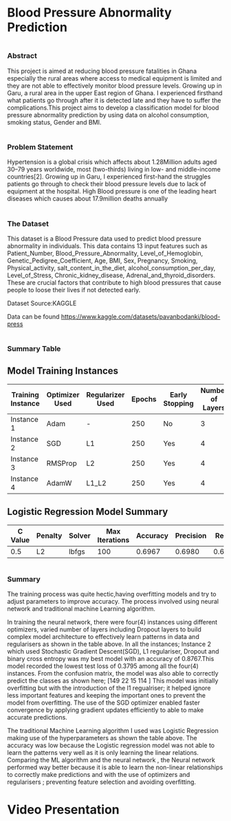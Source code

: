 # Blood Pressure Abnormality Prediction

# <h3>Abstract</h3>
This project  is aimed at reducing blood pressure fatalities in Ghana especially the  rural areas where access to medical equipment is limited and they are not able to effectively monitor blood pressure levels. Growing up in Garu, a rural area in the upper East region of Ghana. I experienced firsthand what patients go through after it is detected late and they have to suffer the complications.This project aims to develop a classification model for  blood pressure abnormality prediction  by using data on alcohol consumption, smoking status, Gender and BMI. <br>

# <h3>Problem Statement</h3>
Hypertension is a global crisis which affects about 1.28Million adults aged 30–79 years worldwide, most (two-thirds) living in low- and middle-income countries[2]. Growing up in Garu, I experienced  first-hand the struggles patients go through to check their blood pressure levels due to lack of equipment at the hospital. High Blood pressure is one of the leading heart diseases which causes about 17.9million deaths annually

# <h3>The Dataset</h3>
This dataset is a Blood Pressure data used to predict blood pressure abnormality in individuals. This data contains 13 input features such as
     Patient_Number, Blood_Pressure_Abnormality, Level_of_Hemoglobin,
       Genetic_Pedigree_Coefficient, Age, BMI, Sex, Pregnancy,
       Smoking, Physical_activity, salt_content_in_the_diet,
       alcohol_consumption_per_day, Level_of_Stress,
       Chronic_kidney_disease, Adrenal_and_thyroid_disorders.
 These are crucial factors that contribute to high blood pressures that cause people to loose their lives if not detected early.

Dataset Source:KAGGLE 

Data can be found https://www.kaggle.com/datasets/pavanbodanki/blood-press

# <h3>Summary Table</h3>

## Model Training Instances

| Training Instance | Optimizer Used | Regularizer Used | Epochs | Early Stopping | Number of Layers | Learning Rate | Dropout | Accuracy | F1 Score | Recall | Precision |
|------------------|---------------|----------------|--------|---------------|----------------|--------------|---------|---------|---------|--------|-----------|
| Instance 1      | Adam          | -              | 250    | No             | 3              | 0.0001      | 0.35     | 0.8167  | 0.8161  | 0.8166 | 0.8161    |
| Instance 2      | SGD           | L1             | 250    | Yes            | 4              | 0.001       | 0.3      | 0.8767  | 0.8770  | 0.8767 | 0.8783    |
| Instance 3      | RMSProp       | L2             | 250    | Yes            | 4              | 0.0001      | 0.3      | 0.8233  | 0.8242  | 0.8233 | 0.8317    |
| Instance 4      | AdamW         | L1_L2          | 250    | Yes            | 4              | 0.0005      | 0.3      | 0.8733  | 0.8736  | 0.8733 | 0.8741    |

## Logistic Regression Model Summary

| C Value | Penalty | Solver  | Max Iterations | Accuracy | Precision | Recall | F1 Score |
|---------|---------|---------|---------------|----------|-----------|--------|----------|
| 0.5     | L2      | lbfgs   | 100           | 0.6967   | 0.6980    | 0.6967 | 0.7018   |

# <h3>Summary</h3>
The training process was quite hectic,having overfitting models and try to adjust parameters to improve accuracy. The process involved using neural network and traditional machine Learning algorithm.

In training the neural network, there were four(4) instances using different optimizers, varied number of layers including Dropout layers  to build complex model architecture to effectively learn patterns in data and regularisers as shown in the table above. In all the instances; Instance 2 which used Stochastic Gradient Descent(SGD), L1 regulariser, Dropout and binary cross entropy was my  best model with an accuracy of 0.8767.This model recorded the lowest test loss of 0.3795 among all the four(4) instances. From the confusion matrix, the model was also able to correctly predict the classes  as shown here; [149  22   15   114 ] This model was initially overfitting but with the introduction of the l1 regualriser; it helped ignore less important features and keeping the important ones to prevent the model from overfitting. The use of the SGD optimizer enabled faster convergence by applying gradient updates efficiently to able to make accurate predictions.

The traditional Machine Learning algorithm I used was Logistic Regression making use of the hyperparameters as shown the table above. The accuracy was low because the Logistic regression model was not able to learn the patterns very well as it is only learning the linear relations. Comparing the ML algorithm and the neural network , the Neural network performed way better because it is able to learn the non-linear relationships to correctly make predictions and with the use of optimizers and regularisers ; preventing feature selection and avoiding overfitting.

# Video Presentation
